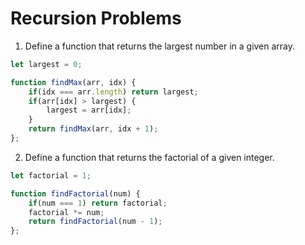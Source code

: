 # Recursion Problems

1. Define a function that returns the largest number in a given array.

```javascript
let largest = 0;

function findMax(arr, idx) {
    if(idx === arr.length) return largest;
    if(arr[idx] > largest) {
        largest = arr[idx];
    }
    return findMax(arr, idx + 1);
};
```

2. Define a function that returns the factorial of a given integer.

```javascript
let factorial = 1;

function findFactorial(num) {
    if(num === 1) return factorial;
    factorial *= num;
    return findFactorial(num - 1);
};
```